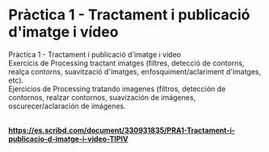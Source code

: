 # Pràctica 1 - Tractament i publicació d'imatge i vídeo
Pràctica 1 - Tractament i publicació d'imatge i vídeo
<br>
Exercicis de Processing tractant imatges (filtres, detecció de contorns, realça contorns, suavització d'imatges, enfosquiment/aclariment d'imatges, etc).<br>
Ejercicios de Processing tratando imagenes (filtros, detección de contornos, realzar contornos, suavización de imágenes, oscurecer/aclaración de imágenes.


<br><strong>https://es.scribd.com/document/330931835/PRA1-Tractament-i-publicacio-d-imatge-i-video-TIPIV</strong>
